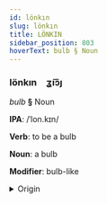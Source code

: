```yaml
---
id: lönkın
slug: lönkın
title: LÖNKIN
sidebar_position: 803
hoverText: bulb § Noun
---
```


### lönkın&emsp;<span kind="abugida">ʓ̃ıɔ̃ȷ</span>

*bulb* **§** Noun

**IPA**: /ˈlon.kɪn/

**Verb**: to be a bulb

**Noun**: a bulb

**Modifier**: bulb-like

<details>
    <summary>Origin</summary>
    Cantonese 鱗莖 leon4 ging3 [lɵnkɪŋ]<br/>
    <em>Sino-Tibetan Language Family</em>
</details>